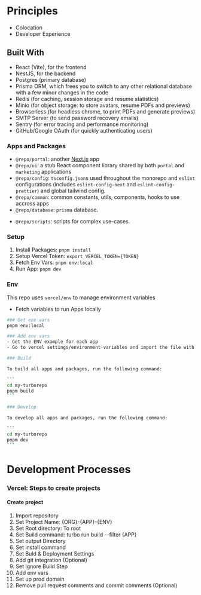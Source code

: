 # Principles

- Colocation
- Developer Experience

## Built With

- React (Vite), for the frontend
- NestJS, for the backend
- Postgres (primary database)
- Prisma ORM, which frees you to switch to any other relational database with a few minor changes in the code
- Redis (for caching, session storage and resume statistics)
- Minio (for object storage: to store avatars, resume PDFs and previews)
- Browserless (for headless chrome, to print PDFs and generate previews)
- SMTP Server (to send password recovery emails)
- Sentry (for error tracing and performance monitoring)
- GitHub/Google OAuth (for quickly authenticating users)

### Apps and Packages

- `@repo/portal`: another [Next.js](https://nextjs.org/) app
- `@repo/ui`: a stub React component library shared by both `portal` and `marketing` applications
- `@repo/config`: `tsconfig.json`s used throughout the monorepo and `eslint` configurations (includes `eslint-config-next` and `eslint-config-prettier`) and global tailwind config.
- `@repo/common`: common constants, utils, components, hooks to use accross apps
- `@repo/database`: `prisma` database.
<!-- - `@repo/auth`: next library for firebase auth. -->
- `@repo/scripts`: scripts for complex use-cases.

### Setup

1. Install Packages: `pnpm install`
2. Setup Vercel Token: `export VERCEL_TOKEN={TOKEN}`
3. Fetch Env Vars: `pnpm env:local`
4. Run App: `pnpm dev`

### Env

This repo uses `vercel/env` to manage environment variables

- Fetch variables to run Apps locally

````sh
### Get env vars
pnpm env:local

### Add env vars
- Get the ENV example for each app
- Go to vercel settings/environment-variables and import the file with updated values

### Build

To build all apps and packages, run the following command:

```
cd my-turborepo
pnpm build
```

### Develop

To develop all apps and packages, run the following command:

```
cd my-turborepo
pnpm dev
```
````

# Development Processes

### Vercel: Steps to create projects

#### Create project

1. Import repository
2. Set Project Name: {ORG}-{APP}-{ENV}
3. Set Root directory: To root
4. Set Build command: turbo run build --filter {APP}
5. Set output Directory
6. Set install command
7. Set Buld & Deployment Settings
8. Add git integration (Optional)
9. Set Ignore Build Step
10. Add env vars
11. Set up prod domain
12. Remove pull request comments and commit comments (Optional)

